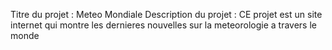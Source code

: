Titre du projet : Meteo Mondiale 
Description du projet : CE projet est un site internet qui montre les dernieres nouvelles sur la meteorologie a travers le monde 
